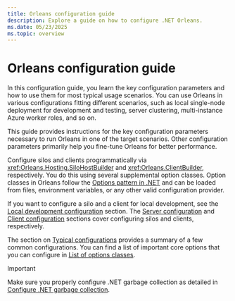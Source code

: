 ```yaml
---
title: Orleans configuration guide
description: Explore a guide on how to configure .NET Orleans.
ms.date: 05/23/2025
ms.topic: overview
---
```


# Orleans configuration guide

In this configuration guide, you learn the key configuration parameters and how to use them for most typical usage scenarios. You can use Orleans in various configurations fitting different scenarios, such as local single-node deployment for development and testing, server clustering, multi-instance Azure worker roles, and so on.

This guide provides instructions for the key configuration parameters necessary to run Orleans in one of the target scenarios. Other configuration parameters primarily help you fine-tune Orleans for better performance.

Configure silos and clients programmatically via <xref:Orleans.Hosting.SiloHostBuilder> and <xref:Orleans.ClientBuilder>, respectively. You do this using several supplemental option classes. Option classes in Orleans follow the [Options pattern in .NET](../../../core/extensions/options.md) and can be loaded from files, environment variables, or any other valid configuration provider.

If you want to configure a silo and a client for local development, see the [Local development configuration](local-development-configuration.md) section. The [Server configuration](server-configuration.md) and [Client configuration](client-configuration.md) sections cover configuring silos and clients, respectively.

The section on [Typical configurations](typical-configurations.md) provides a summary of a few common configurations. You can find a list of important core options that you can configure in [List of options classes](list-of-options-classes.md).

> [!IMPORTANT]
> Make sure you properly configure .NET garbage collection as detailed in [Configure .NET garbage collection](configuring-garbage-collection.md).
